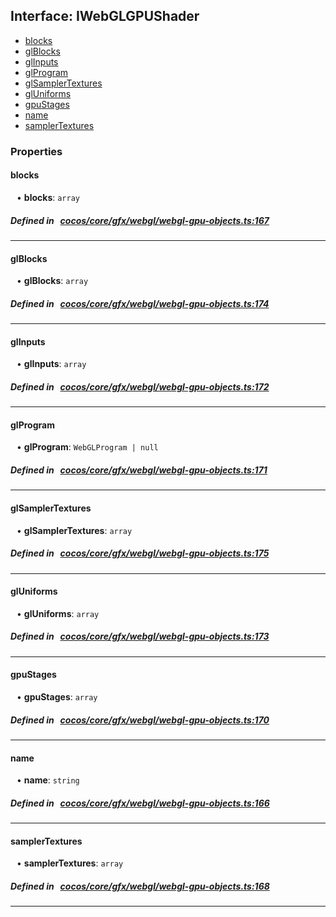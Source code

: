 ## Interface: IWebGLGPUShader

- [blocks](#blocks)
- [glBlocks](#glBlocks)
- [glInputs](#glInputs)
- [glProgram](#glProgram)
- [glSamplerTextures](#glSamplerTextures)
- [glUniforms](#glUniforms)
- [gpuStages](#gpuStages)
- [name](#name)
- [samplerTextures](#samplerTextures)

### Properties

#### blocks

<div style="margin-left: 10px;">


• **blocks**: ``array``

</div>

##### Defined in &nbsp;   [cocos/core/gfx/webgl/webgl-gpu-objects.ts:167](https://github.com/cocos-creator/engine/blob/c7bf6b8a9/cocos/core/gfx/webgl/webgl-gpu-objects.ts#L167)&nbsp;
___
#### glBlocks

<div style="margin-left: 10px;">


• **glBlocks**: ``array``

</div>

##### Defined in &nbsp;   [cocos/core/gfx/webgl/webgl-gpu-objects.ts:174](https://github.com/cocos-creator/engine/blob/c7bf6b8a9/cocos/core/gfx/webgl/webgl-gpu-objects.ts#L174)&nbsp;
___
#### glInputs

<div style="margin-left: 10px;">


• **glInputs**: ``array``

</div>

##### Defined in &nbsp;   [cocos/core/gfx/webgl/webgl-gpu-objects.ts:172](https://github.com/cocos-creator/engine/blob/c7bf6b8a9/cocos/core/gfx/webgl/webgl-gpu-objects.ts#L172)&nbsp;
___
#### glProgram

<div style="margin-left: 10px;">


• **glProgram**: ``WebGLProgram | null``

</div>

##### Defined in &nbsp;   [cocos/core/gfx/webgl/webgl-gpu-objects.ts:171](https://github.com/cocos-creator/engine/blob/c7bf6b8a9/cocos/core/gfx/webgl/webgl-gpu-objects.ts#L171)&nbsp;
___
#### glSamplerTextures

<div style="margin-left: 10px;">


• **glSamplerTextures**: ``array``

</div>

##### Defined in &nbsp;   [cocos/core/gfx/webgl/webgl-gpu-objects.ts:175](https://github.com/cocos-creator/engine/blob/c7bf6b8a9/cocos/core/gfx/webgl/webgl-gpu-objects.ts#L175)&nbsp;
___
#### glUniforms

<div style="margin-left: 10px;">


• **glUniforms**: ``array``

</div>

##### Defined in &nbsp;   [cocos/core/gfx/webgl/webgl-gpu-objects.ts:173](https://github.com/cocos-creator/engine/blob/c7bf6b8a9/cocos/core/gfx/webgl/webgl-gpu-objects.ts#L173)&nbsp;
___
#### gpuStages

<div style="margin-left: 10px;">


• **gpuStages**: ``array``

</div>

##### Defined in &nbsp;   [cocos/core/gfx/webgl/webgl-gpu-objects.ts:170](https://github.com/cocos-creator/engine/blob/c7bf6b8a9/cocos/core/gfx/webgl/webgl-gpu-objects.ts#L170)&nbsp;
___
#### name

<div style="margin-left: 10px;">


• **name**: ``string``

</div>

##### Defined in &nbsp;   [cocos/core/gfx/webgl/webgl-gpu-objects.ts:166](https://github.com/cocos-creator/engine/blob/c7bf6b8a9/cocos/core/gfx/webgl/webgl-gpu-objects.ts#L166)&nbsp;
___
#### samplerTextures

<div style="margin-left: 10px;">


• **samplerTextures**: ``array``

</div>

##### Defined in &nbsp;   [cocos/core/gfx/webgl/webgl-gpu-objects.ts:168](https://github.com/cocos-creator/engine/blob/c7bf6b8a9/cocos/core/gfx/webgl/webgl-gpu-objects.ts#L168)&nbsp;
___
